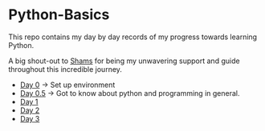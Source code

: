 # Python-Basics


This repo contains my day by day records of my progress towards learning Python. 

A big shout-out to [Shams](https://github.com/s-shifat/) for being my unwavering support and guide throughout this incredible journey.

* [Day 0](https://github.com/mahzabin990/Python-Basics/tree/main/day_0-Hello-World) $\rightarrow$ Set up environment
* [Day 0.5]([./day_0.5-Intro-Programming-Python/README.md](https://github.com/mahzabin990/Python-Basics/tree/main/day_0.5-Intro-Programming-Python)) $\rightarrow$ Got to know about python and programming in general.
* [Day 1](./day_1-Variables-Data-Structures-1/README.md)
* [Day 2](./day_2_conditionals_error_handling/README.md)
* [Day 3](./day_3_Python_Datastructures_2-Strings-Numbers-Lists-Tuples-Sets-Dictionaries/README.md)


